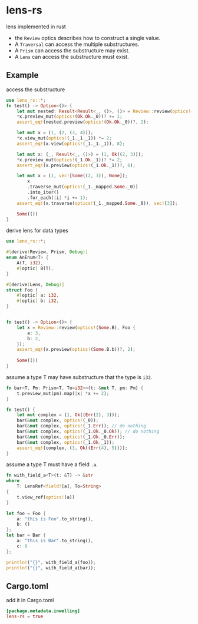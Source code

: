 # lens-rs
lens implemented in rust

* the `Review` optics describes how to construct a single value.
* A `Traversal` can access the multiple substructures.
* A `Prism` can access the substructure may exist.
* A `Lens` can access the substructure must exist.

## Example
access the substructure
```rust
use lens_rs::*;
fn test() -> Option<()> {
    let mut nested: Result<Result<_, ()>, ()> = Review::review(optics!(Ok.Ok), (1,2));
    *x.preview_mut(optics!(Ok.Ok._0))? += 1;
    assert_eq!(nested.preview(optics!(Ok.Ok._0))?, 2);

    let mut x = (1, (2, (3, 4)));
    *x.view_mut(optics!(_1._1._1)) *= 2;
    assert_eq!(x.view(optics!(_1._1._1)), 8);

    let mut x: (_, Result<_, ()>) = (1, Ok((2, 3)));
    *x.preview_mut(optics!(_1.Ok._1))? *= 2;
    assert_eq!(x.preview(optics!(_1.Ok._1))?, 6);

    let mut x = (1, vec![Some((2, 3)), None]);
        x
        .traverse_mut(optics!(_1._mapped.Some._0))
        .into_iter()
        .for_each(|i| *i += 1);
    assert_eq!(x.traverse(optics!(_1._mapped.Some._0)), vec![3]);

    Some(())
}
```

derive lens for data types
```rust
use lens_rs::*;

#[derive(Review, Prism, Debug)]
enum AnEnum<T> {
    A(T, i32),
    #[optic] B(T),
}

#[derive(Lens, Debug)]
struct Foo {
    #[optic] a: i32,
    #[optic] b: i32,
}


fn test() -> Option<()> {
    let x = Review::review(optics!(Some.B), Foo {
        a: 3,
        b: 2,
    });
    assert_eq!(x.preview(optics!(Some.B.b))?, 2);
    
    Some(())
}
```

assume a type T may have substructure that the type is `i32`.
```rust
fn bar<T, Pm: Prism<T, To=i32>>(t: &mut T, pm: Pm) {
    t.preview_mut(pm).map(|x| *x += 2);
}

fn test() {
    let mut complex = (1, Ok((Err(2), 3)));
    bar(&mut complex, optics!(_0));
    bar(&mut complex, optics!(_1.Err)); // do nothing
    bar(&mut complex, optics!(_1.Ok._0.Ok)); // do nothing
    bar(&mut complex, optics!(_1.Ok._0.Err));
    bar(&mut complex, optics!(_1.Ok._1));
    assert_eq!(complex, (3, Ok((Err(4), 5))));
}
```

assume a type T must have a field `.a`.
```rust
fn with_field_a<T>(t: &T) -> &str
where
    T: LensRef<field![a], To=String>
{
    t.view_ref(optics!(a))
}

let foo = Foo {
    a: "this is Foo".to_string(),
    b: ()
};
let bar = Bar {
    a: "this is Bar".to_string(),
    c: 0
};

println!("{}", with_field_a(foo));
println!("{}", with_field_a(bar));
```

## Cargo.toml

add it in Cargo.toml

```toml
[package.metadata.inwelling]
lens-rs = true
```

